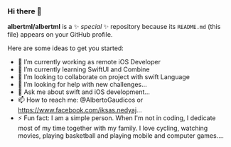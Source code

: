 ### Hi there 👋

**albertml/albertml** is a ✨ _special_ ✨ repository because its `README.md` (this file) appears on your GitHub profile.

Here are some ideas to get you started:

- 🔭 I’m currently working as remote iOS Developer
- 🌱 I’m currently learning SwiftUI and Combine
- 👯 I’m looking to collaborate on project with swift Language
- 🤔 I’m looking for help with new challenges...
- 💬 Ask me about swift and iOS development...
- 📫 How to reach me: @AlbertoGaudicos or https://www.facebook.com/iksas.nedyaj...
- ⚡ Fun fact: I am a simple person. When I'm not in coding, I dedicate most of my time together with my family. I love cycling, watching movies, playing basketball and playing mobile and computer games....
